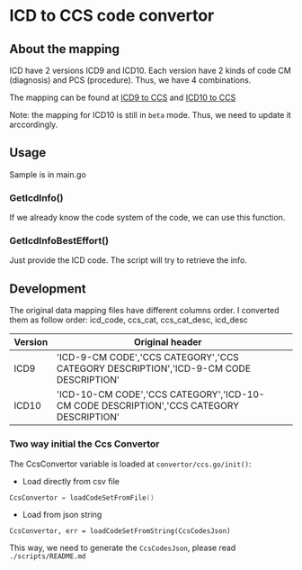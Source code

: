 # ICD to CCS code convertor 

## About the mapping
ICD have 2 versions ICD9 and ICD10. Each version have 2 kinds of code CM (diagnosis) and PCS (procedure). 
Thus, we have 4 combinations.

The mapping can be found at [ICD9 to CCS](https://www.hcup-us.ahrq.gov/toolssoftware/ccs/ccs.jsp) and [ICD10 to CCS](https://www.hcup-us.ahrq.gov/toolssoftware/ccs10/ccs10.jsp)

Note: the mapping for ICD10 is still in `beta` mode. Thus, we need to update it arccordingly.

## Usage
Sample is in main.go
### GetIcdInfo()
If we already know the code system of the code, we can use this function.
### GetIcdInfoBestEffort()
Just provide the ICD code. The script will try to retrieve the info.

## Development
The original data mapping files have different columns order. I converted them as follow order: icd_code, ccs_cat, ccs_cat_desc, icd_desc

| Version | Original header                                                                         |   |
|---------|-----------------------------------------------------------------------------------------|---|
| ICD9    | 'ICD-9-CM CODE','CCS CATEGORY','CCS CATEGORY DESCRIPTION','ICD-9-CM CODE DESCRIPTION'   |   |
| ICD10   | 'ICD-10-CM CODE','CCS CATEGORY','ICD-10-CM CODE DESCRIPTION','CCS CATEGORY DESCRIPTION' |   |

### Two way initial the Ccs Convertor
The CcsConvertor variable is loaded at `convertor/ccs.go/init()`:

* Load directly from csv file
```go
CcsConvertor = loadCodeSetFromFile()
```
* Load from json string
```
CcsConvertor, err = loadCodeSetFromString(CcsCodesJson)
```

This way, we need to generate the `CcsCodesJson`, please read `./scripts/README.md`
